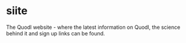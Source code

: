 # siite
The Quodl website - where the latest information on Quodl, the science behind it and sign up links can be found.
